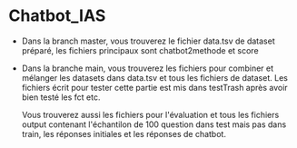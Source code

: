 # Chatbot_IAS

- Dans la branch master, vous trouverez le fichier data.tsv de dataset préparé, les fichiers principaux sont chatbot2methode et score

- Dans la branche main, vous trouverez les fichiers pour combiner et mélanger les datasets dans data.tsv et tous les fichiers de dataset. Les fichiers écrit pour tester cette partie est mis dans testTrash après avoir bien testé les fct etc.

  Vous trouverez aussi les fichiers pour l'évaluation et tous les fichiers output contenant l'échantilon de 100 question dans test mais pas dans train, les réponses initiales et les réponses de chatbot.